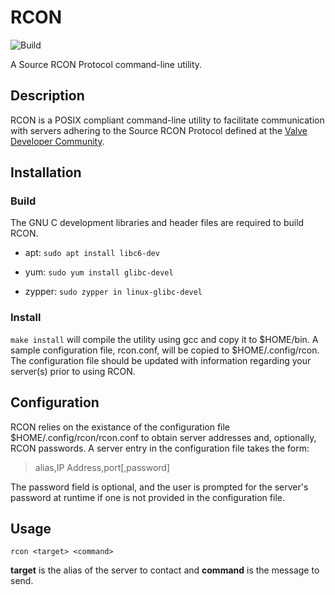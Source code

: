 # RCON

![Build](https://github.com/jasondeckard/RCON/actions/workflows/main.yml/badge.svg)

A Source RCON Protocol command-line utility.

## Description

RCON is a POSIX compliant command-line utility to facilitate communication with servers adhering to the Source RCON Protocol defined at the [Valve Developer Community](https://developer.valvesoftware.com/wiki/Source_RCON_Protocol).

## Installation

### Build

The GNU C development libraries and header files are required to build RCON.

* apt: `sudo apt install libc6-dev`

* yum: `sudo yum install glibc-devel`

* zypper: `sudo zypper in linux-glibc-devel`

### Install

`make install` will compile the utility using gcc and copy it to $HOME/bin.  A sample configuration file, rcon.conf, will be copied to $HOME/.config/rcon.  The configuration file should be updated with information regarding your server(s) prior to using RCON.

## Configuration

RCON relies on the existance of the configuration file $HOME/.config/rcon/rcon.conf to obtain server addresses and, optionally, RCON passwords.  A server entry in the configuration file takes the form:

> alias,IP Address,port\[,password\]

The password field is optional, and the user is prompted for the server's password at runtime if one is not provided in the configuration file.

## Usage

`rcon <target> <command>`

**target** is the alias of the server to contact and **command** is the message to send.
